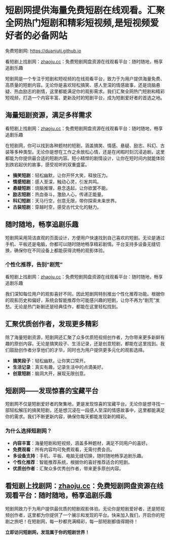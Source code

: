 # 短剧网提供海量免费短剧在线观看。汇聚全网热门短剧和精彩短视频,是短视频爱好者的必备网站

免费短剧网: <https://duanjutj.github.io>

看短剧上找剧网：[zhaoju.cc](https://zhaoju.cc)：免费短剧网盘资源在线观看平台：随时随地，畅享追剧乐趣

短剧网是一个专注于短剧和短视频的在线观看平台，致力于为用户提供海量免费、高质量的短剧内容。无论你是喜欢轻松搞笑、感人至深的情感故事，还是烧脑悬疑、热血励志的剧情，这里都能满足你的观影需求。我们汇聚全网热门短剧和精彩短视频，打造一个内容丰富、更新及时的短剧平台，成为短剧爱好者的首选之地。

## 海量短剧资源，满足多样需求

看短剧上找剧网：[zhaoju.cc](https://zhaoju.cc)：免费短剧网盘资源在线观看平台：随时随地，畅享追剧乐趣

在短剧网，你可以找到各种题材的短剧，涵盖搞笑、情感、悬疑、励志、科幻、古装等多种类型。无论你是想在工作之余放松心情，还是在闲暇时刻沉浸追剧，这里都能为你提供最合适的短剧内容。短小精悍的剧情设计，让你在短时间内就能体验到跌宕起伏的故事，感受视听的双重盛宴。

- **搞笑短剧**：轻松幽默，让你开怀大笑，释放压力。
- **情感短剧**：感人至深，触动心灵，引发共鸣。
- **悬疑短剧**：烧脑推理，悬念迭起，让你欲罢不能。
- **励志短剧**：热血奋斗，激励人心，传递正能量。
- **科幻短剧**：天马行空，创意无限，带你探索未来世界。
- **古装短剧**：穿越时空，感受古代文化的魅力。
## 随时随地，畅享追剧乐趣

短剧网采用简洁直观的页面设计，方便用户快速找到自己喜欢的短剧。无论是通过手机、平板还是电脑，你都可以随时随地畅享精彩剧情。平台支持多设备无缝切换，确保你在不同设备上都能获得流畅的观影体验。

### 个性化推荐，告别“剧荒”

看短剧上找剧网：[zhaoju.cc](https://zhaoju.cc)：免费短剧网盘资源在线观看平台：随时随地，畅享追剧乐趣

我们深知每位用户的观影喜好不同，因此短剧网特别推出个性化推荐功能。根据你的观影历史和偏好，系统会智能推荐你可能感兴趣的短剧，让你不再为“剧荒”发愁。无论是热门新剧还是经典佳作，都能在这里轻松找到。

## 汇聚优质创作者，发现更多精彩

除了海量短剧资源，短剧网还汇聚了众多优质短视频创作者，为你带来更多新鲜有趣的原创内容。无论是搞笑段子、生活记录，还是创意短剧，都能在这里找到。我们鼓励创作者分享他们的才华，同时也为用户提供更多元化的观影选择。

- **搞笑段子**：轻松幽默，让你笑口常开。
- **生活记录**：真实有趣，记录生活中的点滴美好。
- **创意短剧**：脑洞大开，展现无限创意。
## 短剧网——发现惊喜的宝藏平台

短剧网不仅是短剧爱好者的聚集地，更是发现惊喜的宝藏平台。无论你是想寻找一部轻松解压的搞笑短剧，还是想沉浸在一段感人至深的情感故事中，这里都能满足你的需求。我们不断更新内容，确保你每天都能发现新的精彩。

### 为什么选择短剧网？

- **内容丰富**：海量短剧和短视频，涵盖多种题材，满足不同用户的喜好。
- **免费观看**：所有内容均可免费观看，无需付费会员。
- **多设备支持**：手机、平板、电脑无缝切换，随时随地畅享追剧乐趣。
- **个性化推荐**：智能推荐系统，根据你的喜好推荐适合的短剧。
- **优质创作者**：汇聚众多优秀创作者，带来更多原创内容。
## 看短剧上找剧网：[zhaoju.cc](https://zhaoju.cc)：免费短剧网盘资源在线观看平台：随时随地，畅享追剧乐趣

短剧网致力于为用户提供最优质的短剧观影体验。无论你是短剧爱好者，还是短视频创作者，这里都为你提供了一个展示和发现的平台。快来加入我们，开启你的短剧之旅吧！在短剧网，每一秒都充满精彩，每一部短剧都值得期待！

**立即访问短剧网，发现属于你的短剧世界！**